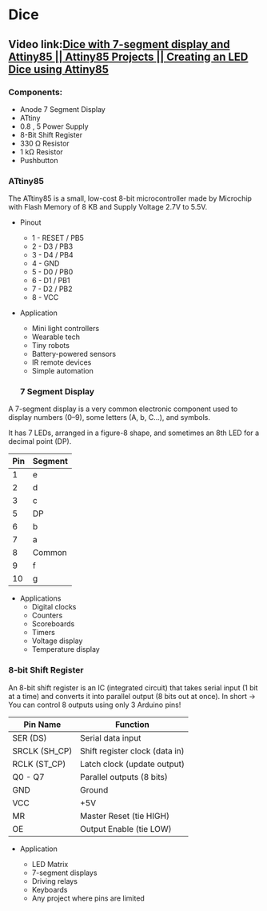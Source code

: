 # Dice
##  Video link:[Dice with 7-segment display and Attiny85 || Attiny85 Projects || Creating an LED Dice using Attiny85](https://www.youtube.com/watch?v=yi_e0TZ0uKw&list=PLWqnlHhsmcI4eBDLBtaZs16XZq0WL1SlP&index=27)
### Components:

- Anode 7 Segment Display
- ATtiny
- 0.8 , 5 Power Supply
-  8-Bit Shift Register
- 330 Ω Resistor
- 1 kΩ Resistor
-  Pushbutton

### ATtiny85
The ATtiny85 is a small, low-cost 8-bit microcontroller made by Microchip with Flash Memory	of 8 KB and Supply Voltage 2.7V to 5.5V.
- Pinout
  -  1 -	RESET / PB5
  - 2	- D3 / PB3
  - 3 - 	D4 / PB4
   - 4 - 	GND
  - 5 - 	D0 / PB0
  - 6 - 	D1 / PB1
  - 7 - 	D2 / PB2
  - 8 - 	VCC

- Application
  - Mini light controllers
  -  Wearable tech
  -  Tiny robots
  - Battery-powered sensors
  - IR remote devices
  -  Simple automation

  ### 7 Segment Display

A 7-segment display is a very common electronic component used to display numbers (0–9), some letters (A, b, C...), and symbols.

It has 7 LEDs, arranged in a figure-8 shape, and sometimes an 8th LED for a decimal point (DP).

|Pin  |	Segment|
|-----|--------|
|1	  |e|
|2	   |d|
|3	|c
|5	|DP
|6	|b
|7	|a
|8	|Common
|9	|f
|10	|g

 - Applications
   -  Digital clocks
   - Counters
   - Scoreboards
   - Timers
   -  Voltage display
   - Temperature display
### 8-bit Shift Register
An 8-bit shift register is an IC (integrated circuit) that takes serial input (1 bit at a time) and converts it into parallel output (8 bits out at once).
In short → You can control 8 outputs using only 3 Arduino pins!

|Pin Name|	Function|
|--------|----------|
|SER (DS)| 	Serial data input
|SRCLK (SH_CP)|	Shift register clock (data in)
|RCLK (ST_CP)|	Latch clock (update output)
Q0 - Q7	|Parallel outputs (8 bits)
GND	|Ground
VCC	|+5V
MR	|Master Reset (tie HIGH)
OE	|Output Enable (tie LOW)

 - Application

   - LED Matrix
   - 7-segment displays
   - Driving relays
   - Keyboards
   - Any project where pins are limited